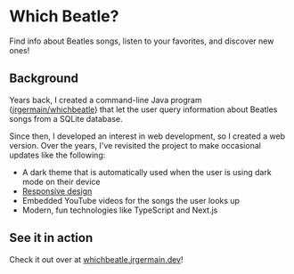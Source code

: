 # Which Beatle?

Find info about Beatles songs, listen to your favorites, and discover new ones!

## Background

Years back, I created a command-line Java program ([jrgermain/whichbeatle](https://github.com/jrgermain/whichbeatle)) that let the user query information about Beatles songs from a SQLite database.

Since then, I developed an interest in web development, so I created a web version. Over the years, I've revisited the project to make occasional updates like the following:

- A dark theme that is automatically used when the user is using dark mode on their device
- [Responsive design](https://developer.mozilla.org/en-US/docs/Learn/CSS/CSS_layout/Responsive_Design)
- Embedded YouTube videos for the songs the user looks up
- Modern, fun technologies like TypeScript and Next.js

## See it in action

Check it out over at [whichbeatle.jrgermain.dev](https://whichbeatle.jrgermain.dev/)!
